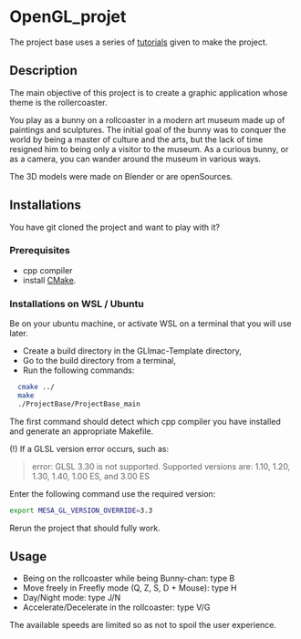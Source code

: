 # OpenGL_projet

The project base uses a series of [tutorials](https://igm.univ-mlv.fr/~biri/Enseignement/IMAC2/opengl-TPs/opengl.php?section=teaching&teaching=opengl&teaching_section=tds) given to make the project. 

## Description

The main objective of this project is to create a graphic application whose theme is the rollercoaster.

You play as a bunny on a rollcoaster in a modern art museum made up of paintings and sculptures.
The initial goal of the bunny was to conquer the world by being a master of culture and the arts, 
but the lack of time resigned him to being only a visitor to the museum.
As a curious bunny, or as a camera, you can wander around the museum in various ways.

The 3D models were made on Blender or are openSources.

## Installations

You have git cloned the project and want to play with it?

### Prerequisites

- cpp compiler
- install [CMake](https://cmake.org/download/).

### Installations on WSL / Ubuntu

Be on your ubuntu machine, or activate WSL on a terminal that you will use later.

- Create a build directory in the GLImac-Template directory,
- Go to the build directory from a terminal,
- Run the following commands:
```bash
  cmake ../
  make
  ./ProjectBase/ProjectBase_main
```

The first command should detect which cpp compiler you have installed and generate an appropriate Makefile.

(!) If a GLSL version error occurs, such as:

> error: GLSL 3.30 is not supported. Supported versions are: 1.10, 1.20, 1.30, 1.40, 1.00 ES, and 3.00 ES

Enter the following command use the required version:
```bash
export MESA_GL_VERSION_OVERRIDE=3.3
```

Rerun the project that should fully work.

## Usage

- Being on the rollcoaster while being Bunny-chan: type B
- Move freely in Freefly mode (Q, Z, S, D + Mouse): type H
- Day/Night mode: type J/N
- Accelerate/Decelerate in the rollcoaster: type V/G

The available speeds are limited so as not to spoil the user experience.
